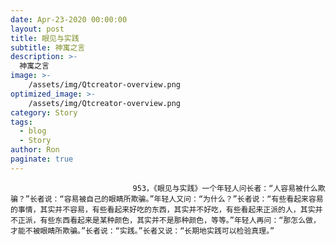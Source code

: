 ```yaml
---
date: Apr-23-2020 00:00:00
layout: post
title: 眼见与实践
subtitle: 神寓之言
description: >-
  神寓之言
image: >-
    /assets/img/Qtcreator-overview.png
optimized_image: >-
    /assets/img/Qtcreator-overview.png
category: Story
tags:
  - blog
  - Story
author: Ron
paginate: true
---
```


							　　953，《眼见与实践》一个年轻人问长者：“人容易被什么欺骗？”长者说：“容易被自己的眼睛所欺骗。”年轻人又问：“为什么？”长者说：“有些看起来容易的事情，其实并不容易，有些看起来好吃的东西，其实并不好吃，有些看起来正派的人，其实并不正派，有些东西看起来是某种颜色，其实并不是那种颜色，等等。”年轻人再问：“那怎么做，才能不被眼睛所欺骗。”长者说：“实践。”长者又说：“长期地实践可以检验真理。”

